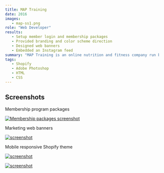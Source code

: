 ```yaml
---
title: MAP Training
date: 2016
images:
   - map-ss1.png
role: "Web Developer"
results:
   - Setup member login and membership packages
   - Provided branding and color scheme direction
   - Designed web banners
   - Embedded an Instagram feed
summary: "MAP Training is an online nutrition and fitness company run by professional paintballer Greg Siewers. His online training business was growing, and he needed a website that would allow him to accept regular payments, post blogs, and offer training. I setup his website using the Shopify platform, customized a theme to his liking, added an Instagram widget, and designed some marketing banners for the site."
tags:
   - Shopify
   - Adobe Photoshop
   - HTML
   - CSS
---
```


## Screenshots

Membership program packages

[![Membership packages screenshot](/img/work/map-ss2.png)](/img/work/map-ss2.png)

Marketing web banners

[![screenshot](/img/work/map-ss3.png)](/img/work/map-ss3.png)

Mobile responsive Shopify theme

[![screenshot](/img/work/map-ss4.png)](/img/work/map-ss4.png)

[![screenshot](/img/work/map-ss5.png)](/img/work/map-ss5.png)
